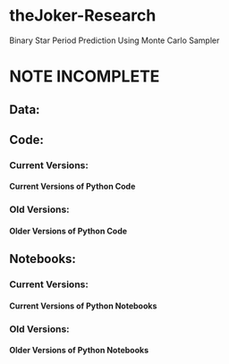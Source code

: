 # theJoker-Research
 Binary Star Period Prediction Using Monte Carlo Sampler
# NOTE INCOMPLETE
## Data:
## Code:
### Current Versions:
#### Current Versions of Python Code
### Old Versions:
#### Older Versions of Python Code
## Notebooks:
### Current Versions:
#### Current Versions of Python Notebooks
### Old Versions:
#### Older Versions of Python Notebooks
